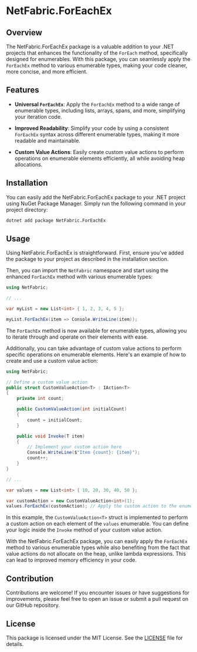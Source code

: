 # NetFabric.ForEachEx

## Overview

The NetFabric.ForEachEx package is a valuable addition to your .NET projects that enhances the functionality of the `ForEach` method, specifically designed for enumerables. With this package, you can seamlessly apply the `ForEachEx` method to various enumerable types, making your code cleaner, more concise, and more efficient.

## Features

- **Universal `ForEachEx`**: Apply the `ForEachEx` method to a wide range of enumerable types, including lists, arrays, spans, and more, simplifying your iteration code.

- **Improved Readability**: Simplify your code by using a consistent `ForEachEx` syntax across different enumerable types, making it more readable and maintainable.

- **Custom Value Actions**: Easily create custom value actions to perform operations on enumerable elements efficiently, all while avoiding heap allocations.

## Installation

You can easily add the NetFabric.ForEachEx package to your .NET project using NuGet Package Manager. Simply run the following command in your project directory:

```bash
dotnet add package NetFabric.ForEachEx
```

## Usage

Using NetFabric.ForEachEx is straightforward. First, ensure you've added the package to your project as described in the installation section.

Then, you can import the `NetFabric` namespace and start using the enhanced `ForEachEx` method with various enumerable types:

```csharp
using NetFabric;

// ...

var myList = new List<int> { 1, 2, 3, 4, 5 };

myList.ForEachEx(item => Console.WriteLine(item));
```

The `ForEachEx` method is now available for enumerable types, allowing you to iterate through and operate on their elements with ease.

Additionally, you can take advantage of custom value actions to perform specific operations on enumerable elements. Here's an example of how to create and use a custom value action:

```csharp
using NetFabric;

// Define a custom value action
public struct CustomValueAction<T> : IAction<T>
{
    private int count;

    public CustomValueAction(int initialCount)
    {
        count = initialCount;
    }

    public void Invoke(T item)
    {
        // Implement your custom action here
        Console.WriteLine($"Item {count}: {item}");
        count++;
    }
}

// ...

var values = new List<int> { 10, 20, 30, 40, 50 };

var customAction = new CustomValueAction<int>(1);
values.ForEachEx(customAction); // Apply the custom action to the enumerable
```

In this example, the `CustomValueAction<T>` struct is implemented to perform a custom action on each element of the `values` enumerable. You can define your logic inside the `Invoke` method of your custom value action.

With the NetFabric.ForEachEx package, you can easily apply the `ForEachEx` method to various enumerable types while also benefiting from the fact that value actions do not allocate on the heap, unlike lambda expressions. This can lead to improved memory efficiency in your code.

## Contribution

Contributions are welcome! If you encounter issues or have suggestions for improvements, please feel free to open an issue or submit a pull request on our GitHub repository.

## License

This package is licensed under the MIT License. See the [LICENSE](LICENSE) file for details.
